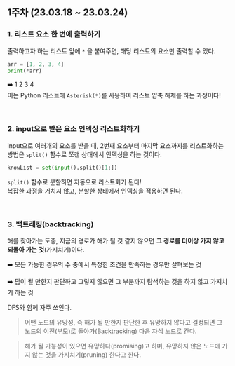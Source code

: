 ## 1주차 (23.03.18 ~ 23.03.24)

### 1. 리스트 요소 한 번에 출력하기

출력하고자 하는 리스트 앞에 `*` 을 붙여주면, 해당 리스트의 요소만 출력할 수 있다.

```python
arr = [1, 2, 3, 4]
print(*arr)
```

➡️ 1 2 3 4  
이는 Python 리스트에 `Asterisk(*)`를 사용하여 리스트 압축 해제를 하는 과정이다!

<br>

### 2. input으로 받은 요소 인덱싱 리스트화하기

input으로 여러개의 요소를 받을 때, 2번째 요소부터 마지막 요소까지를 리스트화하는 방법은 `split()` 함수로 쪼갠 상태에서 인덱싱을 하는 것이다.

```python
knowList = set(input().split()[1:])
```

`split()` 함수로 분할하면 자동으로 리스트화가 된다!  
복잡한 과정을 거치지 않고, 분할한 상태에서 인덱싱을 적용하면 된다.

<br>

### 3. 백트래킹(backtracking)

해를 찾아가는 도중, 지금의 경로가 해가 될 것 같지 않으면 **그 경로를 더이상 가지 않고 되돌아 가는 것**(가지치기)이다.

➡️ 모든 가능한 경우의 수 중에서 특정한 조건을 만족하는 경우만 살펴보는 것

➡️ 답이 될 만한지 판단하고 그렇지 않으면 그 부분까지 탐색하는 것을 하지 않고 가지치기 하는 것

DFS와 함께 자주 쓰인다.

> 어떤 노드의 유망성, 즉 해가 될 만한지 판단한 후 유망하지 않다고 결정되면 그 노드의 이전(부모)로 돌아가(Backtracking) 다음 자식 노드로 간다.

> 해가 될 가능성이 있으면 유망하다(promising)고 하며, 유망하지 않은 노드에 가지 않는 것을 가지치기(pruning) 한다고 한다.
